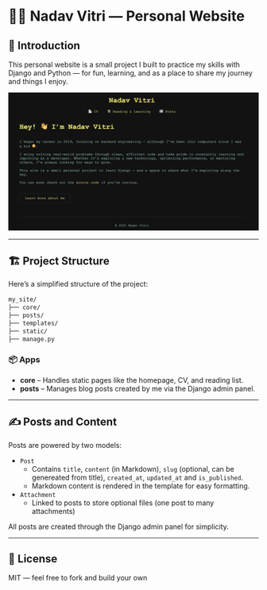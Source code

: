 # 🧑‍💻 Nadav Vitri — Personal Website

## 📝 Introduction

This personal website is a small project I built to practice my skills with Django and Python — for fun, learning, and as a place to share my journey and things I enjoy.

![Homepage Screenshot](static/images/screenshot-home.png)

---

## 🏗️ Project Structure

Here’s a simplified structure of the project:

```text
my_site/
├── core/
├── posts/
├── templates/
├── static/
├── manage.py
```

### 📦 Apps

- **core** – Handles static pages like the homepage, CV, and reading list.
- **posts** – Manages blog posts created by me via the Django admin panel.

---

## ✍️ Posts and Content

Posts are powered by two models:

- `Post`
  - Contains `title`, `content` (in Markdown), `slug` (optional, can be genereated from title), `created_at`, `updated_at` and `is_published`.
  - Markdown content is rendered in the template for easy formatting.
- `Attachment`
  - Linked to posts to store optional files (one post to many attachments)

All posts are created through the Django admin panel for simplicity.

---

## 📂 License

MIT — feel free to fork and build your own
